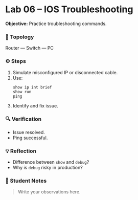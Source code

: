 # Lab 06 – IOS Troubleshooting

**Objective:** Practice troubleshooting commands.

### 🧩 Topology
Router — Switch — PC

### ⚙️ Steps
1. Simulate misconfigured IP or disconnected cable.
2. Use:
   ```
   show ip int brief
   show run
   ping
   ```
3. Identify and fix issue.

### 🔍 Verification
- Issue resolved.
- Ping successful.

### 💡 Reflection
- Difference between `show` and `debug`?
- Why is `debug` risky in production?

### 📝 Student Notes
> Write your observations here.